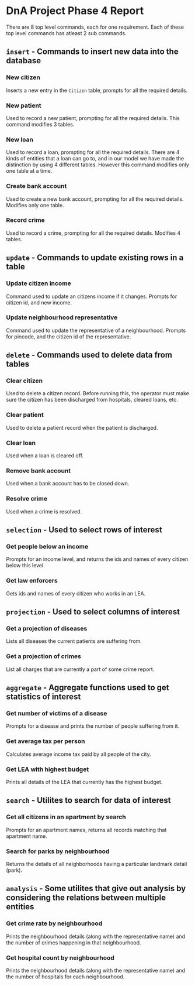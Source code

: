 # DnA Project Phase 4 Report

There are 8 top level commands, each for one requirement. Each of these top level commands has atleast 2 sub commands.

## `insert` - Commands to insert new data into the database

### New citizen

Inserts a new entry in the `Citizen` table, prompts for all the required details.

### New patient

Used to record a new patient, prompting for all the required details. This command modifies 3 tables.

### New loan

Used to record a loan, prompting for all the required details. There are 4 kinds of entities that a loan can go to, and in our model we have made the distinction by using 4 different tables. However this command modifies only one table at a time.

### Create bank account

Used to create a new bank account, prompting for all the required details. Modifies only one table.

### Record crime

Used to record a crime, prompting for all the required details. Modifies 4 tables.

## `update` - Commands to update existing rows in a table

### Update citizen income

Command used to update an citizens income if it changes. Prompts for citizen id, and new income.

### Update neighbourhood representative

Command used to update the representative of a neighbourhood. Prompts for pincode, and the citizen id of the representative.

## `delete` - Commands used to delete data from tables

### Clear citizen

Used to delete a citizen record. Before running this, the operator must make sure the citizen has been discharged from hospitals, cleared loans, etc.

### Clear patient

Used to delete a patient record when the patient is discharged.

### Clear loan

Used when a loan is cleared off.

### Remove bank account

Used when a bank account has to be closed down.

### Resolve crime

Used when a crime is resolved.

## `selection` - Used to select rows of interest

### Get people below an income

Prompts for an income level, and returns the ids and names of every citizen below this level.

### Get law enforcers

Gets ids and names of every citizen who works in an LEA.

## `projection` - Used to select columns of interest

### Get a projection of diseases

Lists all diseases the current patients are suffering from.

### Get a projection of crimes

List all charges that are currently a part of some crime report.

## `aggregate` - Aggregate functions used to get statistics of interest

### Get number of victims of a disease

Prompts for a disease and prints the number of people suffering from it.

### Get average tax per person

Calculates average income tax paid by all people of the city.

### Get LEA with highest budget

Prints all details of the LEA that currently has the highest budget.

## `search` - Utilites to search for data of interest

### Get all citizens in an apartment by search

Prompts for an apartment names, returns all records matching that apartment name.

### Search for parks by neighbourhood

Returns the details of all neighborhoods having a particular landmark detail (park).

## `analysis` - Some utilites that give out analysis by considering the relations between multiple entities

### Get crime rate by neighbourhood

Prints the neighbourhood details (along with the representative name) and the number of crimes happening in that neighbourhood.

### Get hospital count by neighbourhood

Prints the neighbourhood details (along with the representative name) and the number of hospitals for each neighbourhood.
